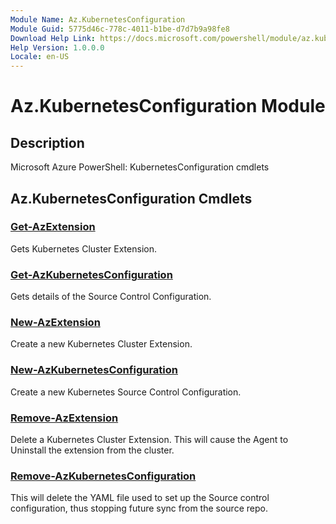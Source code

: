 ```yaml
---
Module Name: Az.KubernetesConfiguration
Module Guid: 5775d46c-778c-4011-b1be-d7d7b9a98fe8
Download Help Link: https://docs.microsoft.com/powershell/module/az.kubernetesconfiguration
Help Version: 1.0.0.0
Locale: en-US
---
```


# Az.KubernetesConfiguration Module
## Description
Microsoft Azure PowerShell: KubernetesConfiguration cmdlets

## Az.KubernetesConfiguration Cmdlets
### [Get-AzExtension](Get-AzExtension.md)
Gets Kubernetes Cluster Extension.

### [Get-AzKubernetesConfiguration](Get-AzKubernetesConfiguration.md)
Gets details of the Source Control Configuration.

### [New-AzExtension](New-AzExtension.md)
Create a new Kubernetes Cluster Extension.

### [New-AzKubernetesConfiguration](New-AzKubernetesConfiguration.md)
Create a new Kubernetes Source Control Configuration.

### [Remove-AzExtension](Remove-AzExtension.md)
Delete a Kubernetes Cluster Extension.
This will cause the Agent to Uninstall the extension from the cluster.

### [Remove-AzKubernetesConfiguration](Remove-AzKubernetesConfiguration.md)
This will delete the YAML file used to set up the Source control configuration, thus stopping future sync from the source repo.

